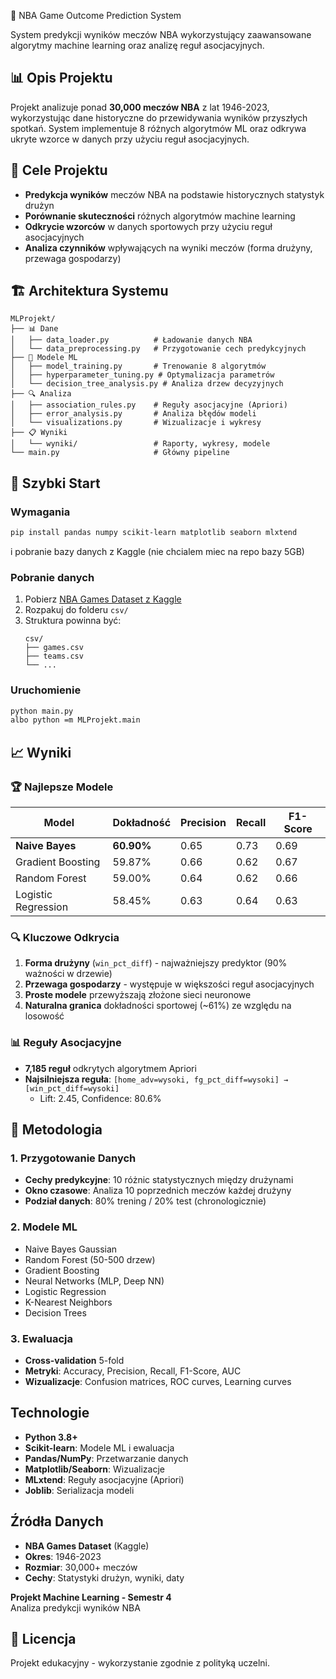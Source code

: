  🏀 NBA Game Outcome Prediction System

System predykcji wyników meczów NBA wykorzystujący zaawansowane algorytmy machine learning oraz analizę reguł asocjacyjnych.

## 📊 Opis Projektu

Projekt analizuje ponad **30,000 meczów NBA** z lat 1946-2023, wykorzystując dane historyczne do przewidywania wyników przyszłych spotkań. System implementuje 8 różnych algorytmów ML oraz odkrywa ukryte wzorce w danych przy użyciu reguł asocjacyjnych.

## 🎯 Cele Projektu

- **Predykcja wyników** meczów NBA na podstawie historycznych statystyk drużyn
- **Porównanie skuteczności** różnych algorytmów machine learning
- **Odkrycie wzorców** w danych sportowych przy użyciu reguł asocjacyjnych
- **Analiza czynników** wpływających na wyniki meczów (forma drużyny, przewaga gospodarzy)

## 🏗️ Architektura Systemu

```
MLProjekt/
├── 📊 Dane
│   ├── data_loader.py          # Ładowanie danych NBA
│   └── data_preprocessing.py   # Przygotowanie cech predykcyjnych
├── 🤖 Modele ML
│   ├── model_training.py       # Trenowanie 8 algorytmów
│   ├── hyperparameter_tuning.py # Optymalizacja parametrów
│   └── decision_tree_analysis.py # Analiza drzew decyzyjnych
├── 🔍 Analiza
│   ├── association_rules.py    # Reguły asocjacyjne (Apriori)
│   ├── error_analysis.py       # Analiza błędów modeli
│   └── visualizations.py       # Wizualizacje i wykresy
├── 📋 Wyniki
│   └── wyniki/                 # Raporty, wykresy, modele
└── main.py                     # Główny pipeline
```

## 🚀 Szybki Start

### Wymagania
```bash
pip install pandas numpy scikit-learn matplotlib seaborn mlxtend
```
i pobranie bazy danych z Kaggle (nie chcialem miec na repo bazy 5GB)



### Pobranie danych
1. Pobierz [NBA Games Dataset z Kaggle](https://www.kaggle.com/datasets/wyattowalsh/basketball)
2. Rozpakuj do folderu `csv/`
3. Struktura powinna być:
   ```
   csv/
   ├── games.csv
   ├── teams.csv
   └── ...
   ```
### Uruchomienie
```bash
python main.py
albo python =m MLProjekt.main
```

## 📈 Wyniki

### 🏆 Najlepsze Modele
| Model | Dokładność | Precision | Recall | F1-Score |
|-------|------------|-----------|--------|----------|
| **Naive Bayes** | **60.90%** | 0.65 | 0.73 | 0.69 |
| Gradient Boosting | 59.87% | 0.66 | 0.62 | 0.67 |
| Random Forest | 59.00% | 0.64 | 0.62 | 0.66 |
| Logistic Regression | 58.45% | 0.63 | 0.64 | 0.63 |

### 🔍 Kluczowe Odkrycia

1. **Forma drużyny** (`win_pct_diff`) - najważniejszy predyktor (90% ważności w drzewie)
2. **Przewaga gospodarzy** - występuje w większości reguł asocjacyjnych
3. **Proste modele** przewyższają złożone sieci neuronowe
4. **Naturalna granica** dokładności sportowej (~61%) ze względu na losowość

### 📊 Reguły Asocjacyjne
- **7,185 reguł** odkrytych algorytmem Apriori
- **Najsilniejsza reguła**: `[home_adv=wysoki, fg_pct_diff=wysoki] → [win_pct_diff=wysoki]`
  - Lift: 2.45, Confidence: 80.6%

## 🔬 Metodologia

### 1. Przygotowanie Danych
- **Cechy predykcyjne**: 10 różnic statystycznych między drużynami
- **Okno czasowe**: Analiza 10 poprzednich meczów każdej drużyny
- **Podział danych**: 80% trening / 20% test (chronologicznie)

### 2. Modele ML
- Naive Bayes Gaussian
- Random Forest (50-500 drzew)
- Gradient Boosting
- Neural Networks (MLP, Deep NN)
- Logistic Regression
- K-Nearest Neighbors
- Decision Trees

### 3. Ewaluacja
- **Cross-validation** 5-fold
- **Metryki**: Accuracy, Precision, Recall, F1-Score, AUC
- **Wizualizacje**: Confusion matrices, ROC curves, Learning curves

## Technologie

- **Python 3.8+**
- **Scikit-learn**: Modele ML i ewaluacja
- **Pandas/NumPy**: Przetwarzanie danych
- **Matplotlib/Seaborn**: Wizualizacje
- **MLxtend**: Reguły asocjacyjne (Apriori)
- **Joblib**: Serializacja modeli

##  Źródła Danych

- **NBA Games Dataset** (Kaggle)
- **Okres**: 1946-2023
- **Rozmiar**: 30,000+ meczów
- **Cechy**: Statystyki drużyn, wyniki, daty


**Projekt Machine Learning - Semestr 4**  
Analiza predykcji wyników NBA

## 📄 Licencja

Projekt edukacyjny - wykorzystanie zgodnie z polityką uczelni.
